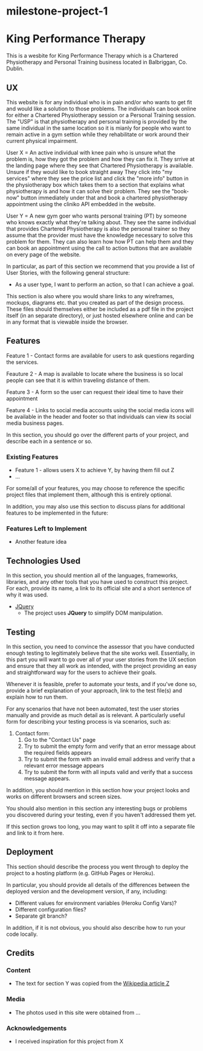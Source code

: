 # milestone-project-1
# King Performance Therapy

This is a wesbite for King Performance Therapy which is a Chartered Physiotherapy and Personal Training business located in Balbriggan, Co. Dublin. 

## UX

This website is for any individual who is in pain and/or who wants to get fit and would like a solution to those problems. The individuals can book online for either a Chartered Physiotherapy session or a Personal Training session. 
The "USP" is that physiotherapy and personal training is provided by the same individual in the same location so it is mianly for people who want to remain active in a gym settion while they rehabilitate or work around their current physical impairment.
 
User X = An active individual with knee pain who is unsure what the problem is, how they got the problem and how they can fix it. They srrive at the landing page where they see that Chartered Physiotherapy is available. Unsure if they would like to book straight away
They click into "my services" where they see the price list and click the "more info" button in the physiotherapy box which takes them to a section that explains what physiotherapy is and how it can solve their problem. They see the "book-now" button immediately under that and book a chartered physiotherapy appointment using the cliniko API embedded in the website.

User Y = A new gym goer who wants personal training (PT) by someone who knows exactly what they're talking about. They see the same individual that provides Chartered Physiotherapy is also the personal trainer so they assume that the provider must have the knowledge
necessary to solve this problem for them. They can also learn how how PT can help them and they can book an appointment using the call to action buttons that are available on every page of the website.

In particular, as part of this section we recommend that you provide a list of User Stories, with the following general structure:
- As a user type, I want to perform an action, so that I can achieve a goal.

This section is also where you would share links to any wireframes, mockups, diagrams etc. that you created as part of the design process. These files should themselves either be included as a pdf file in the project itself (in an separate directory), or just hosted elsewhere online and can be in any format that is viewable inside the browser.

## Features

Feature 1 - Contact forms are available for users to ask questions regarding the services.

Feauture 2 - A map is available to locate where the business is so local people can see that it is within traveling distance of them.

Feature 3 - A form so the user can request their ideal time to have their appointment

Feature 4 - Links to social media accounts using the social media icons will be available in the header and footer so that individuals can view its social media business pages.

In this section, you should go over the different parts of your project, and describe each in a sentence or so.
 
### Existing Features
- Feature 1 - allows users X to achieve Y, by having them fill out Z
- ...

For some/all of your features, you may choose to reference the specific project files that implement them, although this is entirely optional.

In addition, you may also use this section to discuss plans for additional features to be implemented in the future:

### Features Left to Implement
- Another feature idea

## Technologies Used

In this section, you should mention all of the languages, frameworks, libraries, and any other tools that you have used to construct this project. For each, provide its name, a link to its official site and a short sentence of why it was used.

- [JQuery](https://jquery.com)
    - The project uses **JQuery** to simplify DOM manipulation.


## Testing

In this section, you need to convince the assessor that you have conducted enough testing to legitimately believe that the site works well. Essentially, in this part you will want to go over all of your user stories from the UX section and ensure that they all work as intended, with the project providing an easy and straightforward way for the users to achieve their goals.

Whenever it is feasible, prefer to automate your tests, and if you've done so, provide a brief explanation of your approach, link to the test file(s) and explain how to run them.

For any scenarios that have not been automated, test the user stories manually and provide as much detail as is relevant. A particularly useful form for describing your testing process is via scenarios, such as:

1. Contact form:
    1. Go to the "Contact Us" page
    2. Try to submit the empty form and verify that an error message about the required fields appears
    3. Try to submit the form with an invalid email address and verify that a relevant error message appears
    4. Try to submit the form with all inputs valid and verify that a success message appears.

In addition, you should mention in this section how your project looks and works on different browsers and screen sizes.

You should also mention in this section any interesting bugs or problems you discovered during your testing, even if you haven't addressed them yet.

If this section grows too long, you may want to split it off into a separate file and link to it from here.

## Deployment

This section should describe the process you went through to deploy the project to a hosting platform (e.g. GitHub Pages or Heroku).

In particular, you should provide all details of the differences between the deployed version and the development version, if any, including:
- Different values for environment variables (Heroku Config Vars)?
- Different configuration files?
- Separate git branch?

In addition, if it is not obvious, you should also describe how to run your code locally.


## Credits

### Content
- The text for section Y was copied from the [Wikipedia article Z](https://en.wikipedia.org/wiki/Z)

### Media
- The photos used in this site were obtained from ...

### Acknowledgements

- I received inspiration for this project from X